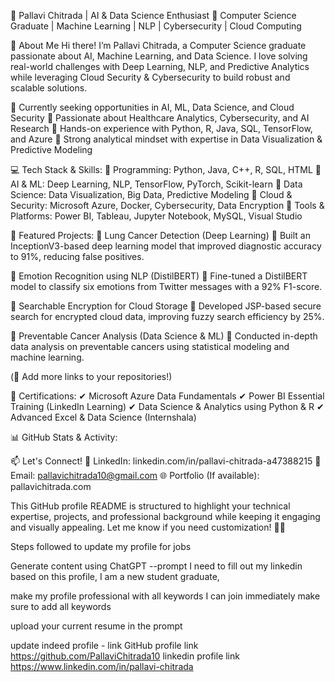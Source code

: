 🚀 Pallavi Chitrada | AI & Data Science Enthusiast
🔹 Computer Science Graduate | Machine Learning | NLP | Cybersecurity | Cloud Computing

🌟 About Me
Hi there! I’m Pallavi Chitrada, a Computer Science graduate passionate about AI, Machine Learning, and Data Science. I love solving real-world challenges with Deep Learning, NLP, and Predictive Analytics while leveraging Cloud Security & Cybersecurity to build robust and scalable solutions.

🔹 Currently seeking opportunities in AI, ML, Data Science, and Cloud Security
🔹 Passionate about Healthcare Analytics, Cybersecurity, and AI Research
🔹 Hands-on experience with Python, R, Java, SQL, TensorFlow, and Azure
🔹 Strong analytical mindset with expertise in Data Visualization & Predictive Modeling

💻 Tech Stack & Skills:
🚀 Programming: Python, Java, C++, R, SQL, HTML
🚀 AI & ML: Deep Learning, NLP, TensorFlow, PyTorch, Scikit-learn
🚀 Data Science: Data Visualization, Big Data, Predictive Modeling
🚀 Cloud & Security: Microsoft Azure, Docker, Cybersecurity, Data Encryption
🚀 Tools & Platforms: Power BI, Tableau, Jupyter Notebook, MySQL, Visual Studio

📌 Featured Projects:
📌 Lung Cancer Detection (Deep Learning)
🚀 Built an InceptionV3-based deep learning model that improved diagnostic accuracy to 91%, reducing false positives.

📌 Emotion Recognition using NLP (DistilBERT)
🚀 Fine-tuned a DistilBERT model to classify six emotions from Twitter messages with a 92% F1-score.

📌 Searchable Encryption for Cloud Storage
🚀 Developed JSP-based secure search for encrypted cloud data, improving fuzzy search efficiency by 25%.

📌 Preventable Cancer Analysis (Data Science & ML)
🚀 Conducted in-depth data analysis on preventable cancers using statistical modeling and machine learning.

(🔗 Add more links to your repositories!)

📜 Certifications:
✔ Microsoft Azure Data Fundamentals
✔ Power BI Essential Training (LinkedIn Learning)
✔ Data Science & Analytics using Python & R
✔ Advanced Excel & Data Science (Internshala)

📊 GitHub Stats & Activity:


📫 Let's Connect!
💼 LinkedIn: linkedin.com/in/pallavi-chitrada-a47388215
📧 Email: pallavichitrada10@gmail.com
🌐 Portfolio (If available): pallavichitrada.com

This GitHub profile README is structured to highlight your technical expertise, projects, and professional background while keeping it engaging and visually appealing. Let me know if you need customization! 🚀🔥


Steps followed to update my profile for jobs

Generate content using ChatGPT 
--prompt 
I need to fill out my linkedin based on this profile, I am a new student graduate,

make my profile professional 
with all keywords
I can join immediately
make sure to add all keywords

upload your current resume in the prompt

update indeed profile - link 
GitHub profile link https://github.com/PallaviChitrada10
linkedin profile link https://www.linkedin.com/in/pallavi-chitrada
